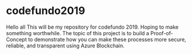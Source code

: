 # codefundo2019
Hello all
This will be my repository for codefundo 2019. Hoping to make something worthwhile. The topic of this project is to build a Proof-of-Concept to demonstrate how you can make these processes more secure, reliable, and transparent using Azure Blockchain.

